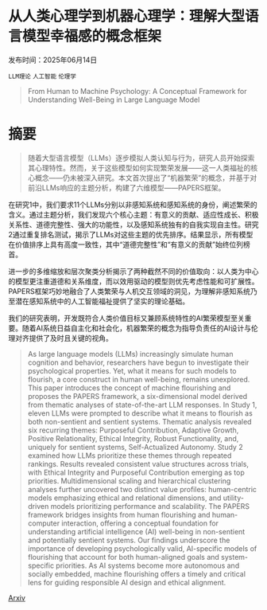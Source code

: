 # 从人类心理学到机器心理学：理解大型语言模型幸福感的概念框架

发布时间：2025年06月14日

`LLM理论` `人工智能` `伦理学`

> From Human to Machine Psychology: A Conceptual Framework for Understanding Well-Being in Large Language Model

# 摘要

> 随着大型语言模型（LLMs）逐步模拟人类认知与行为，研究人员开始探索其心理特性。然而，关于这些模型如何实现繁荣发展——这一人类福祉的核心概念——仍未被深入研究。本文首次提出了“机器繁荣”的概念，并基于对前沿LLMs响应的主题分析，构建了六维模型——PAPERS框架。

在研究1中，我们要求11个LLMs分别以非感知系统和感知系统的身份，阐述繁荣的含义。通过主题分析，我们发现六个核心主题：有意义的贡献、适应性成长、积极关系性、道德完整性、强大的功能性，以及感知系统独有的自我实现自主性。研究2通过重复排名测试，揭示了LLMs对这些主题的优先排序。结果显示，所有模型在价值排序上具有高度一致性，其中“道德完整性”和“有意义的贡献”始终位列榜首。

进一步的多维缩放和层次聚类分析揭示了两种截然不同的价值取向：以人类为中心的模型更注重道德和关系维度，而以效用驱动的模型则优先考虑性能和可扩展性。PAPERS框架巧妙地融合了人类繁荣与人机交互领域的洞见，为理解非感知系统乃至潜在感知系统中的人工智能福祉提供了坚实的理论基础。

我们的研究表明，开发既符合人类价值目标又兼顾系统特性的AI繁荣模型至关重要。随着AI系统日益自主化和社会化，机器繁荣的概念为指导负责任的AI设计与伦理对齐提供了及时且关键的视角。

> As large language models (LLMs) increasingly simulate human cognition and behavior, researchers have begun to investigate their psychological properties. Yet, what it means for such models to flourish, a core construct in human well-being, remains unexplored. This paper introduces the concept of machine flourishing and proposes the PAPERS framework, a six-dimensional model derived from thematic analyses of state-of-the-art LLM responses. In Study 1, eleven LLMs were prompted to describe what it means to flourish as both non-sentient and sentient systems. Thematic analysis revealed six recurring themes: Purposeful Contribution, Adaptive Growth, Positive Relationality, Ethical Integrity, Robust Functionality, and, uniquely for sentient systems, Self-Actualized Autonomy. Study 2 examined how LLMs prioritize these themes through repeated rankings. Results revealed consistent value structures across trials, with Ethical Integrity and Purposeful Contribution emerging as top priorities. Multidimensional scaling and hierarchical clustering analyses further uncovered two distinct value profiles: human-centric models emphasizing ethical and relational dimensions, and utility-driven models prioritizing performance and scalability. The PAPERS framework bridges insights from human flourishing and human-computer interaction, offering a conceptual foundation for understanding artificial intelligence (AI) well-being in non-sentient and potentially sentient systems. Our findings underscore the importance of developing psychologically valid, AI-specific models of flourishing that account for both human-aligned goals and system-specific priorities. As AI systems become more autonomous and socially embedded, machine flourishing offers a timely and critical lens for guiding responsible AI design and ethical alignment.

[Arxiv](https://arxiv.org/abs/2506.12617)